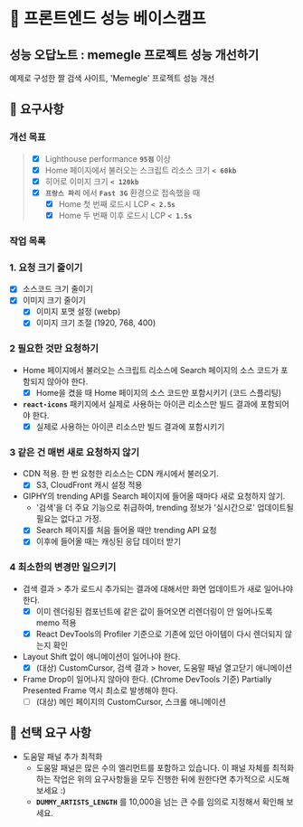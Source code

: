 # 🚀 프론트엔드 성능 베이스캠프

## 성능 오답노트 : memegle 프로젝트 성능 개선하기

예제로 구성한 짤 검색 사이트, 'Memegle' 프로젝트 성능 개선

## 🎯 요구사항

### 개선 목표

> - [x] Lighthouse performance **`95점`** 이상
> - [x] Home 페이지에서 불러오는 스크립트 리소스 크기 **`< 60kb`**
> - [x] 히어로 이미지 크기 **`< 120kb`**
> - [x] **`프랑스 파리`** 에서 **`Fast 3G`** 환경으로 접속했을 때
>   - [x] Home 첫 번째 로드시 LCP **`< 2.5s`**
>   - [x] Home 두 번째 이후 로드시 LCP **`< 1.5s`**

### 작업 목록

### 1. 요청 크기 줄이기

- [x] 소스코드 크기 줄이기
- [x] 이미지 크기 줄이기
  - [x] 이미지 포맷 설정 (webp)
  - [x] 이미지 크기 조절 (1920, 768, 400)

### 2 필요한 것만 요청하기

- Home 페이지에서 불러오는 스크립트 리소스에 Search 페이지의 소스 코드가 포함되지 않아야 한다.
  - [x] Home을 켰을 때 Home 페이지의 소스 코드만 포함시키기 (코드 스플리팅)
- **`react-icons`** 패키지에서 실제로 사용하는 아이콘 리소스만 빌드 결과에 포함되어야 한다.
  - [x] 실제로 사용하는 아이콘 리소스만 빌드 결과에 포함시키기

### 3 같은 건 매번 새로 요청하지 않기

- CDN 적용. 한 번 요청한 리소스는 CDN 캐시에서 불러오기.
  - [x] S3, CloudFront 캐시 설정 적용
- GIPHY의 trending API를 Search 페이지에 들어올 때마다 새로 요청하지 않기.
  - '검색'을 더 주요 기능으로 취급하여, trending 정보가 '실시간으로' 업데이트될 필요는 없다고 가정.
  - [x] Search 페이지를 처음 들어올 때만 trending API 요청
  - [x] 이후에 들어올 때는 캐싱된 응답 데이터 받기

### 4 최소한의 변경만 일으키기

- 검색 결과 > 추가 로드시 추가되는 결과에 대해서만 화면 업데이트가 새로 일어나야 한다.
  - [x] 이미 렌더링된 컴포넌트에 같은 값이 들어오면 리렌더링이 안 일어나도록 memo 적용
  - [x] React DevTools의 Profiler 기준으로 기존에 있던 아이템이 다시 렌더되지 않는지 확인
- Layout Shift 없이 애니메이션이 일어나야 한다.
  - [x] (대상) CustomCursor, 검색 결과 > hover, 도움말 패널 열고닫기 애니메이션
- Frame Drop이 일어나지 않아야 한다. (Chrome DevTools 기준) Partially Presented Frame 역시 최소로 발생해야 한다.
  - [ ] (대상) 메인 페이지의 CustomCursor, 스크롤 애니메이션

## 🚚 선택 요구 사항

- 도움말 패널 추가 최적화
  - 도움말 패널은 많은 수의 엘리먼트를 포함하고 있습니다. 이 패널 자체를 최적화하는 작업은 위의 요구사항들을 모두 진행한 뒤에 원한다면 추가적으로 시도해보세요 :)
  - **`DUMMY_ARTISTS_LENGTH`** 를 10,000을 넘는 큰 수를 임의로 지정해서 확인해 보세요.
